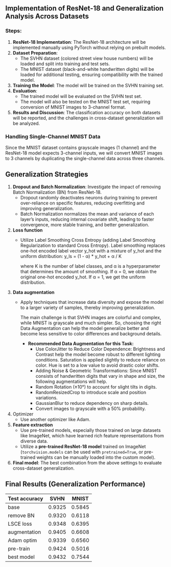 ## Implementation of ResNet-18 and Generalization Analysis Across Datasets

### Steps:
1. **ResNet-18 Implementation**: The ResNet-18 architecture will be implemented manually using PyTorch without relying on prebuilt models.
2. **Dataset Preparation**:
   - The SVHN dataset (colored street view house numbers) will be loaded and split into training and test sets.
   - The MNIST dataset (black-and-white handwritten digits) will be loaded for additional testing, ensuring compatibility with the trained model.
3. **Training the Model**: The model will be trained on the SVHN training set.
4. **Evaluation**:
   - The trained model will be evaluated on the SVHN test set.
   - The model will also be tested on the MNIST test set, requiring conversion of MNIST images to 3-channel format.
5. **Results and Discussion**: The classification accuracy on both datasets will be reported, and the challenges in cross-dataset generalization will be analyzed.

### Handling Single-Channel MNIST Data
Since the MNIST dataset contains grayscale images (1 channel) and the ResNet-18 model expects 3-channel inputs, we will convert MNIST images to 3 channels by duplicating the single-channel data across three channels.


## Generalization Strategies
1. **Dropout and Batch Normalization**: Investigate the impact of removing Batch Normalization (BN) from ResNet-18.
   - Dropout randomly deactivates neurons during training to prevent over-reliance on specific features, reducing overfitting and improving generalization.
   - Batch Normalization normalizes the mean and variance of each layer’s inputs, reducing internal covariate shift, leading to faster convergence, more stable training, and better generalization.
2. **Loss function**
   - Utilize Label Smoothing Cross Entropy (adding Label Smoothing Regularization to standard Cross Entropy).
     Label smoothing replaces one-hot encoded label vector y_hot with a mixture of y_hot and the uniform distribution: y_ls = (1 - α) * y_hot + α / K

     where K is the number of label classes, and α is a hyperparameter that determines the amount of smoothing. If α = 0, we obtain the original one-hot encoded y_hot. If α = 1, we get the uniform distribution.
3. **Data augmentation**
   - Apply techniques that increase data diversity and expose the model to a larger variety of samples, thereby improving generalization.

      The main challenge is that SVHN images are colorful and complex, while MNIST is grayscale and much simpler. So, choosing the right Data Augmentation can help the model generalize better and become less sensitive to color differences and background details.
      - **Recommended Data Augmentation for this Task:**
         - Use ColorJitter to Reduce Color Dependence: Brightness and Contrast help the model become robust to different lighting conditions.
      Saturation is applied slightly to reduce reliance on color. Hue is set to a low value to avoid drastic color shifts.
         - Adding Noise & Geometric Transformations: Since MNIST consists of handwritten digits that vary in shape and size, the following augmentations will help.
         - Random Rotation (±10°) to account for slight tilts in digits.
         - RandomResizedCrop to introduce scale and position variations.
         - GaussianBlur to reduce dependency on sharp details.
         - Convert images to grayscale with a 50% probability.
4. Optimizer
   - Use another optimizer like Adam.
5. **Feature extraction**
   - Use pre-trained models, especially those trained on large datasets like ImageNet, which have learned rich feature representations from diverse data.
   - Utilize a **pre-trained ResNet-18 model** trained on ImageNet (`torchvision.models` can be used with `pretrained=True`, or pre-trained weights can be manually loaded into the custom model).
6. **Final model**: The best combination from the above settings to evaluate cross-dataset generalization.

## Final Results (Generalization Performance)

|Test accuracy |  SVHN  |  MNIST |
|--------------|--------|--------|
| base         | 0.9325 | 0.5845 |
| remove BN    | 0.9320 | 0.6118 |
| LSCE loss    | 0.9348 | 0.6395 |
| augmentation | 0.9405 | 0.6608 |
| Adam optim   | 0.9339 | 0.6560 |
| pre-train    | 0.9424 | 0.5016 |
| best model   | 0.9432 | 0.7544 |
